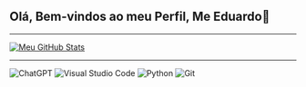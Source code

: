 ## Olá, Bem-vindos ao meu Perfil, Me Eduardo👋

---

[![Meu GitHub Stats](https://github-readme-stats.vercel.app/api?username=Mellow-lab&show_icons=true&theme=radical&count_private=true)](https://github.com/Mellow-lab)


---
![ChatGPT](https://img.shields.io/badge/chatGPT-74aa9c?style=for-the-badge&logo=openai&logoColor=white)
![Visual Studio Code](https://img.shields.io/badge/Visual%20Studio%20Code-0078d7.svg?style=for-the-badge&logo=visual-studio-code&logoColor=white)
![Python](https://img.shields.io/badge/python-3670A0?style=for-the-badge&logo=python&logoColor=ffdd54)
![Git](https://img.shields.io/badge/git-%23F05033.svg?style=for-the-badge&logo=git&logoColor=white)

